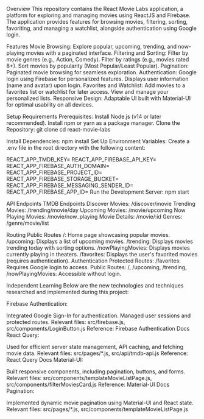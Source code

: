 
Overview
This repository contains the React Movie Labs application, a platform for exploring and managing movies using ReactJS and Firebase. The application provides features for browsing movies, filtering, sorting, favoriting, and managing a watchlist, alongside authentication using Google login.

Features
Movie Browsing: Explore popular, upcoming, trending, and now-playing movies with a paginated interface.
Filtering and Sorting:
Filter by movie genres (e.g., Action, Comedy).
Filter by ratings (e.g., movies rated 8+).
Sort movies by popularity (Most Popular/Least Popular).
Pagination: Paginated movie browsing for seamless exploration.
Authentication:
Google login using Firebase for personalized features.
Displays user information (name and avatar) upon login.
Favorites and Watchlist:
Add movies to a favorites list or watchlist for later access.
View and manage your personalized lists.
Responsive Design: Adaptable UI built with Material-UI for optimal usability on all devices.



Setup Requirements
Prerequisites:
Install Node.js (v14 or later recommended).
Install npm or yarn as a package manager.
Clone the Repository:
git clone <repository-url>
cd react-movie-labs

Install Dependencies:
npm install
Set Up Environment Variables:
Create a .env file in the root directory with the following content:

REACT_APP_TMDB_KEY=<Your TMDB API Key>
REACT_APP_FIREBASE_API_KEY=<Your Firebase API Key>
REACT_APP_FIREBASE_AUTH_DOMAIN=<Your Firebase Auth Domain>
REACT_APP_FIREBASE_PROJECT_ID=<Your Firebase Project ID>
REACT_APP_FIREBASE_STORAGE_BUCKET=<Your Firebase Storage Bucket>
REACT_APP_FIREBASE_MESSAGING_SENDER_ID=<Your Firebase Messaging Sender ID>
REACT_APP_FIREBASE_APP_ID=<Your Firebase App ID>
Run the Development Server:
npm start


API Endpoints
TMDB Endpoints
Discover Movies: /discover/movie
Trending Movies: /trending/movie/day
Upcoming Movies: /movie/upcoming
Now Playing Movies: /movie/now_playing
Movie Details: /movie/:id
Genres: /genre/movie/list

Routing
Public Routes
/: Home page showcasing popular movies.
/upcoming: Displays a list of upcoming movies.
/trending: Displays movies trending today with sorting options.
/nowPlayingMovies: Displays movies currently playing in theaters.
/favorites: Displays the user's favorited movies (requires authentication).
Authentication
Protected Routes:
/favorites: Requires Google login to access.
Public Routes:
/, /upcoming, /trending, /nowPlayingMovies: Accessible without login.



Independent Learning
Below are the new technologies and techniques researched and implemented during this project:

Firebase Authentication:

Integrated Google Sign-In for authentication.
Managed user sessions and protected routes.
Relevant files: src/firebase.js, src/components/LoginButton.js
Reference: Firebase Authentication Docs
React Query:

Used for efficient server state management, API caching, and fetching movie data.
Relevant files: src/pages/*.js, src/api/tmdb-api.js
Reference: React Query Docs
Material-UI:

Built responsive components, including pagination, buttons, and forms.
Relevant files: src/components/templateMovieListPage.js, src/components/filterMoviesCard.js
Reference: Material-UI Docs
Pagination:

Implemented dynamic movie pagination using Material-UI and React state.
Relevant files: src/pages/*.js, src/components/templateMovieListPage.js